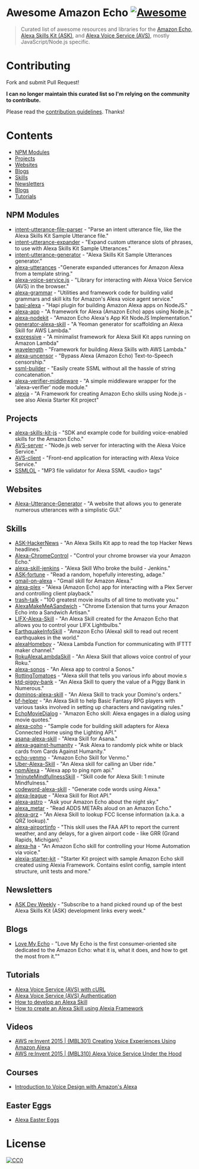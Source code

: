 
# Awesome Amazon Echo [![Awesome](https://cdn.rawgit.com/sindresorhus/awesome/d7305f38d29fed78fa85652e3a63e154dd8e8829/media/badge.svg)](https://github.com/sindresorhus/awesome)

> Curated list of awesome resources and libraries for the [Amazon Echo](https://en.wikipedia.org/wiki/Amazon_Echo), [Alexa Skills Kit (ASK)](https://developer.amazon.com/ask), and [Alexa Voice Service (AVS)](https://developer.amazon.com/avs), mostly JavaScript/Node.js specific.

# Contributing

Fork and submit Pull Request!

**I can no longer maintain this curated list so I'm relying on the community to contribute.**

Please read the [contribution guidelines](CONTRIBUTING.md). Thanks!

# Contents

- [NPM Modules](#npm-modules)
- [Projects](#projects)
- [Websites](#websites)
- [Blogs](#blogs)
- [Skills](#skills)
- [Newsletters](#newsletters)
- [Blogs](#blogs)
- [Tutorials](#tutorials)

## NPM Modules

- [intent-utterance-file-parser](https://github.com/miguelmota/intent-utterance-file-parser) - "Parse an intent utterance file, like the Alexa Skills Kit Sample Utterance file."
- [intent-utterance-expander](https://github.com/miguelmota/intent-utterance-expander) - "Expand custom utterance slots of phrases, to use with Alexa Skills Kit Sample Utterances."
- [intent-utterance-generator](https://github.com/miguelmota/intent-utterance-generator) - "Alexa Skills Kit Sample Utterances generator."
- [alexa-utterances](https://github.com/mreinstein/alexa-utterances) -"Generate expanded utterances for Amazon Alexa from a template string."
- [alexa-voice-service.js](https://github.com/miguelmota/alexa-voice-service.js) - "Library for interacting with Alexa Voice Service (AVS) in the browser."
- [alexa-grammar](https://github.com/scottbea/alexa-grammar) - "Utilities and framework code for building valid grammars and skill kits for Amazon's Alexa voice agent service."
- [hapi-alexa](https://github.com/TheEvilDev/hapi-alexa) - "Hapi plugin for building Amazon Alexa apps on NodeJS."
- [alexa-app](https://github.com/matt-kruse/alexa-app) - "A framework for Alexa (Amazon Echo) apps using Node.js."
- [alexa-nodekit](https://github.com/brutalhonesty/alexa-nodekit) - "Amazon Echo Alexa's App Kit NodeJS Implementation."
- [generator-alexa-skill](https://github.com/cameronhunter/generator-alexa-skill) - "A Yeoman generator for scaffolding an Alexa Skill for AWS Lambda."
- [expressive](https://github.com/dhleong/expressive) - "A minimalist framework for Alexa Skill Kit apps running on Amazon Lambda"
- [wavelength](https://github.com/pmarkert/wavelength) - "Framework for building Alexa Skills with AWS Lambda."
- [alexa-uncensor](https://github.com/atojs/alexa-uncensor) - "Bypass Alexa (Amazon Echo) Text-to-Speech censorship."
- [ssml-builder](https://github.com/mandnyc/ssml-builder) - "Easily create SSML without all the hassle of string concatenation."
- [alexa-verifier-middleware](https://github.com/tejashah88/alexa-verifier-middleware) - "A simple middleware wrapper for the 'alexa-verifier' node module."
- [alexia](https://github.com/Accenture/alexia) - "A Framework for creating Amazon Echo skills using Node.js - see also Alexia Starter Kit project"

## Projects

- [alexa-skills-kit-js](https://github.com/amzn/alexa-skills-kit-js) - "SDK and example code for building voice-enabled skills for the Amazon Echo."
- [AVS-server](https://github.com/miguelmota/AVS-server) - "Node.js web server for interacting with the Alexa Voice Service."
- [AVS-client](https://github.com/miguelmota/AVS-client) - "Front-end application for interacting with Alexa Voice Service."
- [SSMLOL](https://github.com/okofish/ssmlol) - "MP3 file validator for Alexa SSML \<audio\> tags"

## Websites
- [Alexa-Utterance-Generator](https://github.com/tejashah88/Alexa-Utterance-Generator) - "A website that allows you to generate numerous utterances with a simplistic GUI."

## Skills

- [ASK-HackerNews](https://github.com/miguelmota/ASK-HackerNews) - "An Alexa Skills Kit app to read the top Hacker News headlines."
- [Alexa-ChromeControl](https://github.com/Nedervino/Alexa-ChromeControl) - "Control your chrome browser via your Amazon Echo."
- [alexa-skill-jenkins](https://github.com/ferdingler/alexa-skill-jenkins) - "Alexa Skill Who broke the build - Jenkins."
- [ASK-fortune](https://github.com/miguelmota/ASK-fortune) - "Read a random, hopefully interesting, adage."
- [gmail-on-alexa](https://github.com/s-maheshbabu/gmail-on-alexa) - "Gmail skill for Amazon Alexa."
- [alexa-plex](https://github.com/OverloadUT/alexa-plex) - "Alexa (Amazon Echo) app for interacting with a Plex Server and controlling client playback."
- [trash-talk](https://github.com/JoshMilo/trash-talk) - "100 greatest movie insults of all time to motivate you."
- [AlexaMakeMeASandwich](https://github.com/timkarnold/AlexaMakeMeASandwich) - "Chrome Extension that turns your Amazon Echo into a Sandwich Artisan."
- [LIFX-Alexa-Skill](https://github.com/Seechay/LIFX-Alexa-Skill) - "An Alexa Skill created for the Amazon Echo that allows you to control your LIFX Lightbulbs."
- [EarthquakeInfoSkill](https://github.com/ljdelight/EarthquakeInfoSkill) - "Amazon Echo (Alexa) skill to read out recent earthquakes in the world."
- [alexaHomeboy](https://github.com/sirtimbly/alexaHomeboy) - "Alexa Lambda Function for communicating with IFTTT maker channel."
- [RokuAlexaLambdaSkill](https://github.com/julianh2o/RokuAlexaLambdaSkill) - "An Alexa Skill that allows voice control of your Roku."
- [alexa-sonos](https://github.com/mattwelch/alexa-sonos) - "An Alexa app to control a Sonos."
- [RottingTomatoes](https://github.com/Litie-Zhu/RottingTomatoes) - "Alexa skill that tells you various info about movie.s
- [ktd-piggy-bank](https://github.com/kickthedrawer/ktd-piggy-bank) - "An Alexa Skill to query the value of a Piggy Bank in Numerous."
- [dominos-alexa-skill](https://github.com/kristeaac/dominos-alexa-skill) - "An Alexa Skill to track your Domino's orders."
- [bf-helper](https://github.com/JeffEngebretsen/bf-helper) - "An Alexa Skill to help Basic Fantasy RPG players with various tasks involved in setting up characters and navigating rules."
- [EchoMovieDialog](https://github.com/patanoia/EchoMovieDialog) - "Amazon Echo skill: Alexa engages in a dialog using movie quotes."
- [alexa-coho](https://github.com/amzn/alexa-coho) - "Sample code for building skill adapters for Alexa Connected Home using the Lighting API."
- [asana-alexa-skill](https://github.com/dasevilla/asana-alexa-skill) - "Alexa Skill for Asana."
- [alexa-against-humanity](https://github.com/radiantnode/alexa-against-humanity) - "Ask Alexa to randomly pick white or black cards from Cards Against Humanity."
- [echo-venmo](https://github.com/AbhiAgarwal/echo-venmo) - "Amazon Echo Skill for Venmo."
- [Uber-Alexa-Skill](https://github.com/objectiveSee/Uber-Alexa-Skill) - "An Alexa skill for calling an Uber ride."
- [npmAlexa](https://github.com/stevengill/npmAlexa) - "Alexa app to ping npm api."
- [1minuteMindfullnessSkill](https://github.com/unitygirl/1minuteMindfullnessSkill) - "Skill code for Alexa Skill: 1 minute Mindfulness."
- [codeword-alexa-skill](https://github.com/asimihsan/codeword-alexa-skill) - "Generate code words using Alexa."
- [alexa-league](https://github.com/amphy/alexa-league) - "Alexa Skill for Riot API."
- [alexa-astro](https://github.com/peap/alexa-astro) - "Ask your Amazon Echo about the night sky."
- [alexa_metar](https://github.com/djacobow/alexa_metar) - "Read ADDS METARs aloud on an Amazon Echo."
- [alexa-qrz](https://github.com/maihde/alexa-qrz) - "An Alexa Skill to lookup FCC license information (a.k.a. a QRZ lookup)."
- [alexa-airportinfo](https://github.com/bignerdranch/alexa-airportinfo) - "This skill uses the FAA API to report the current weather, and any delays, for a given airport code - like GRR (Grand Rapids, Michigan)."
- [alexa-ha](https://github.com/unityfire/alexa-ha) - "An Amazon Echo skill for controlling your Home Automation via voice."
- [alexia-starter-kit](https://github.com/Accenture/alexia-starter-kit) - "Starter Kit project with sample Amazon Echo skill created using Alexia Framework. Contains eslint config, sample intent structure, unit tests and more."

## Newsletters

- [ASK Dev Weekly](http://askdevweekly.com/) - "Subscribe to a hand picked round up of the best Alexa Skills Kit (ASK) development links every week."

## Blogs

- [Love My Echo](http://lovemyecho.com/) - "Love My Echo is the first consumer-oriented site dedicated to the Amazon Echo: what it is, what it does, and how to get the most from it.""

## Tutorials

- [Alexa Voice Service (AVS) with cURL](https://miguelmota.com/blog/alexa-voice-service-with-curl/)
- [Alexa Voice Service (AVS) Authentication](https://miguelmota.com/blog/alexa-voice-service-authentication/)
- [How to develop an Alexa Skill](http://tutorials.pluralsight.com/interesting-apis/alexa-run-this-javascript-app)
- [How to create an Alexa Skill using Alexia Framework](https://accenture.github.io/blog/2016/11/18/alexia-framework.html)

## Videos

- [AWS re:Invent 2015 | (MBL301) Creating Voice Experiences Using Amazon Alexa](https://www.youtube.com/watch?v=mOcxd_KcQJI)
- [AWS re:Invent 2015 | (MBL310) Alexa Voice Service Under the Hood](https://www.youtube.com/watch?v=qEYbjCXOU7Q)

## Courses

- [Introduction to Voice Design with Amazon's Alexa](https://www.udemy.com/amazonalexa/)

## Easter Eggs

- [Alexa Easter Eggs](EASTER_EGGS.md)

# License

[![CC0](http://mirrors.creativecommons.org/presskit/buttons/88x31/svg/cc-zero.svg)](https://creativecommons.org/publicdomain/zero/1.0/)
